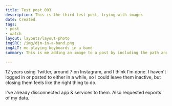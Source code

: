 ```yaml
---
title: Test post 003
description: This is the third test post, trying with images 
date: Created
tags:
- post
- watch
layout: layouts/layout-photo
imgSRC: /img/djm-in-a-band.png
imgALT: me playing keyboards in a band
summary: This is me adding an image to a post by including the path and alternative text in the front matter.

---
```

12 years using Twitter, around 7 on Instagram, and I think I'm done. I haven't logged in or posted to either in a while, so I could leave them inactive, but closing them feels like the right thing to do.

I've already disconnected app & services to them. Also requested exports of my data.  